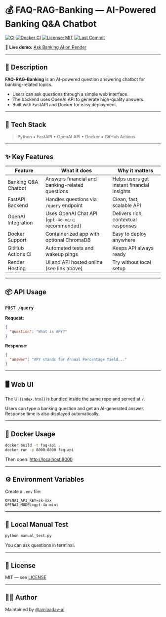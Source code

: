 # 💰 FAQ-RAG-Banking — AI-Powered Banking Q&A Chatbot

[![CI](https://github.com/aminadav-ai/FAQ-RAG-Banking/actions/workflows/tests.yml/badge.svg)](https://github.com/aminadav-ai/FAQ-RAG-Banking/actions/workflows/tests.yml)
[![Docker CI](https://github.com/aminadav-ai/FAQ-RAG-Banking/actions/workflows/docker-test.yml/badge.svg)](https://github.com/aminadav-ai/FAQ-RAG-Banking/actions/workflows/docker-test.yml)
[![License: MIT](https://img.shields.io/badge/license-MIT-blue.svg)](LICENSE)
[![Last Commit](https://img.shields.io/github/last-commit/aminadav-ai/FAQ-RAG-Banking.svg)](https://github.com/aminadav-ai/FAQ-RAG-Banking/commits/main)

🚀 **Live demo:** [Ask Banking AI on Render](https://faq-api-014l.onrender.com)

---

## 🎯 Description

**FAQ-RAG-Banking** is an AI-powered question answering chatbot for banking-related topics.

- Users can ask questions through a simple web interface.
- The backend uses OpenAI API to generate high-quality answers.
- Built with FastAPI and Docker for easy deployment.

---

## 🧰 Tech Stack

> Python • FastAPI • OpenAI API • Docker • GitHub Actions

---

## ✨ Key Features

| Feature                | What it does                                              | Why it matters                                |
|------------------------|-----------------------------------------------------------|------------------------------------------------|
| Banking Q&A Chatbot    | Answers financial and banking-related questions           | Helps users get instant financial insights     |
| FastAPI Backend        | Handles questions via `/query` endpoint                   | Clean, fast, scalable API                     |
| OpenAI Integration     | Uses OpenAI Chat API (`gpt-4o-mini` recommended)           | Delivers rich, contextual responses           |
| Docker Support         | Containerized app with optional ChromaDB                 | Easy to deploy anywhere                       |
| GitHub Actions CI      | Automated tests and wakeup pings                          | Keeps API always ready                        |
| Render Hosting         | UI and API hosted online (see link above)                | Try without local setup                       |

---

## 📦 API Usage

### `POST /query`

**Request:**

```json
{
  "question": "What is APY?"
}
```

**Response:**

```json
{
  "answer": "APY stands for Annual Percentage Yield..."
}
```

---

## 🖥️ Web UI

The UI (`index.html`) is bundled inside the same repo and served at `/`.

Users can type a banking question and get an AI-generated answer.  
Response time is also displayed automatically.

---

## 🐳 Docker Usage

```bash
docker build -t faq-api .
docker run -p 8000:8000 faq-api
```

Then open: [http://localhost:8000](http://localhost:8000)

---

## ⚙️ Environment Variables

Create a `.env` file:

```
OPENAI_API_KEY=sk-xxx
OPENAI_MODEL=gpt-4o-mini
```

---

## 🧪 Local Manual Test

```bash
python manual_test.py
```

You can ask questions in terminal.

---

## 📄 License

MIT — see [LICENSE](LICENSE)

---

## 🙋‍♂️ Author

Maintained by [@aminadav-ai](https://github.com/aminadav-ai)
